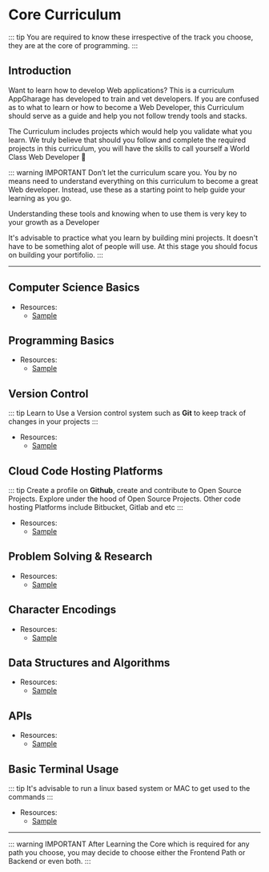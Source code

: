 # Core Curriculum <Badge text="Under Construction" type="warn"/> 
::: tip
You are required to know these irrespective of the track you choose, they are at the core 
of programming.
:::


## Introduction
Want to learn how to develop Web applications? This is a curriculum AppGharage has developed to train and vet developers. If you are 
confused as to what to learn or how to become a Web Developer, this Curriculum should serve as a guide and help you not follow trendy tools and stacks.

The Curriculum includes projects which would help you validate what you learn. We truly believe that should you follow and complete the required 
projects in this curriculum, you will have the skills to call yourself a World Class Web Developer :metal: 

::: warning IMPORTANT
Don’t let the curriculum scare you. You by no means need to understand everything on this curriculum to become a great Web developer. 
Instead, use these as a starting point to help guide your learning as you go.

Understanding these tools and knowing when to use them is very key to your growth as a Developer

It's advisable to practice what you learn by building mini projects. It doesn't have to be something alot of people will use. 
At this stage you should focus on building your portifolio.
:::

---


## Computer Science Basics
* Resources: 
    - [Sample](/#)


## Programming Basics
* Resources: 
    - [Sample](/#)


## Version Control
::: tip
Learn to Use a Version control system such as **Git** to keep track of changes in your projects
:::
* Resources: 
    - [Sample](/#)


## Cloud Code Hosting Platforms
::: tip
Create a profile on **Github**, create and contribute to Open Source Projects.
Explore under the hood of Open Source Projects. Other code hosting Platforms include
Bitbucket, Gitlab and etc
:::
* Resources: 
    - [Sample](/#)


## Problem Solving & Research 
* Resources: 
    - [Sample](/#)


## Character Encodings
* Resources: 
    - [Sample](/#)


## Data Structures and Algorithms
* Resources: 
    - [Sample](/#)


## APIs
* Resources: 
    - [Sample](/#)


## Basic Terminal Usage 
::: tip
It's advisable to run a linux based system or MAC to get used to the commands 
:::
* Resources: 
    - [Sample](/#)

---

::: warning IMPORTANT
After Learning the Core which is required for any path you choose, you may decide to choose either the
Frontend Path or Backend or even both. 
:::
